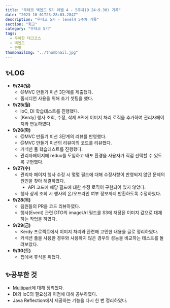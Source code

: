 ```yaml
---
title: "우테코 백엔드 5기 레벨 4 - 5주차(9.24~9.30) 기록"
date: "2023-10-01T23:28:03.284Z"
description: "우테코 5기 - level4 5주차 기록"
section: "회고" 
category: "우테코 5기"
tags:
  - 우아한 테크코스
  - 백엔드
  - 근황
thumbnailImg: "../thumbnail.jpg"
---
```


## ✨LOG

- **9/24(일)**
    - @MVC 만들기 미션 3단계를 제출했다.
    - 옵시디언 사용을 위해 초기 셋팅을 했다.
- **9/25(월)**
    - IoC, DI 학습테스트를 진행했다.
    - [Kerdy] 행사 조회, 수정, 삭제 API에 이미지 처리 로직을 추가하여 관리자페이지와 연동하였다.
- **9/26(화)**
    - @MVC 만들기 미션 3단계의 리뷰를 반영했다.
    - @MVC 만들기 미션의 리뷰이의 코드를 리뷰했다.
    - 커넥션 풀 학습테스트를 진행했다.
    - 관리자페이지에 redux를 도입하고 배포 환경을 사용자가 직접 선택할 수 있도록 구현했다.
- **9/27(수)**
    - 관리자 페이지 행사 수정 시 몇몇 필드에 대해 수정사항이 반영되지 않던 문제의 원인을 찾아 해결하였다.
        - API 코드에 해당 필드에 대한 수정 로직이 구현되어 있지 않았다.
    - 행사 상세 조회 시 행사의 온/오프라인 여부 정보까지 반환하도록 수정하였다.
- **9/28(목)**
    - 팀원들의 PR을 코드 리뷰하였다.
    - 행사(Event) 관련 DTO의 imageUrl 필드를 S3에 저장된 이미지 값으로 대체하는 작업을 하였다.
- **9/29(금)**
    - Kerdy 프로젝트에서 이미지 처리와 관련해 고민한 내용을 글로 정리하였다.
    - 커넥션 풀을 사용한 경우와 사용하지 않은 경우의 성능을 비교하는 테스트를 돌려보았다.
- **9/30(토)**
    - 집에서 휴식을 취했다.

## ✨공부한 것

- [Multipart](https://amaran-th.github.io/%EC%A3%BC%EC%A0%80%EB%A6%AC%EC%A3%BC%EC%A0%80%EB%A6%AC/[HTTP]%20Multipart%20%EC%9A%94%EC%B2%AD/)에 대해 정리했다.
- DI와 IoC의 필요성과 이점에 대해 공부하였다.
- Java Reflection에서 제공하는 기능을 다시 한 번 정리하였다.
